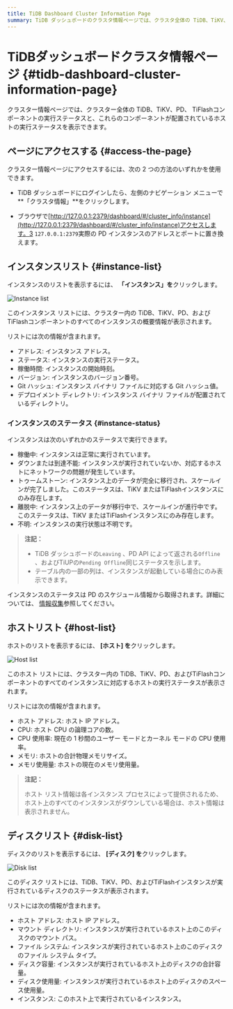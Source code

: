 ```yaml
---
title: TiDB Dashboard Cluster Information Page
summary: TiDB ダッシュボードのクラスタ情報ページでは、クラスタ全体の TiDB、TiKV、PD、およびTiFlashコンポーネントの実行ステータス、およびこれらのコンポーネントが配置されているホストの実行ステータスを表示できます。ユーザーは、TiDB ダッシュボードにログインして左側のナビゲーション メニューの[クラスタ情報] をクリックするか、ブラウザで特定の URL にアクセスすることで、このページにアクセスできます。このページには、インスタンス、ホスト、およびディスクのリストが表示され、各コンポーネントとその実行ステータスに関する詳細情報が表示されます。
---
```


# TiDBダッシュボードクラスタ情報ページ {#tidb-dashboard-cluster-information-page}

クラスター情報ページでは、クラスター全体の TiDB、TiKV、PD、 TiFlashコンポーネントの実行ステータスと、これらのコンポーネントが配置されているホストの実行ステータスを表示できます。

## ページにアクセスする {#access-the-page}

クラスター情報ページにアクセスするには、次の 2 つの方法のいずれかを使用できます。

-   TiDB ダッシュボードにログインしたら、左側のナビゲーション メニューで**「クラスタ情報」**をクリックします。

-   ブラウザで[http://127.0.0.1:2379/dashboard/#/cluster_info/instance](http://127.0.0.1:2379/dashboard/#/cluster_info/instance)アクセスします。3 `127.0.0.1:2379`実際の PD インスタンスのアドレスとポートに置き換えます。

## インスタンスリスト {#instance-list}

インスタンスのリストを表示するには、 **「インスタンス」を**クリックします。

![Instance list](/media/dashboard/dashboard-cluster-info-instances-v650.png)

このインスタンス リストには、クラスター内の TiDB、TiKV、PD、およびTiFlashコンポーネントのすべてのインスタンスの概要情報が表示されます。

リストには次の情報が含まれます。

-   アドレス: インスタンス アドレス。
-   ステータス: インスタンスの実行ステータス。
-   稼働時間: インスタンスの開始時刻。
-   バージョン: インスタンスのバージョン番号。
-   Git ハッシュ: インスタンス バイナリ ファイルに対応する Git ハッシュ値。
-   デプロイメント ディレクトリ: インスタンス バイナリ ファイルが配置されているディレクトリ。

### インスタンスのステータス {#instance-status}

インスタンスは次のいずれかのステータスで実行できます。

-   稼働中: インスタンスは正常に実行されています。
-   ダウンまたは到達不能: インスタンスが実行されていないか、対応するホストにネットワークの問題が発生しています。
-   トゥームストーン: インスタンス上のデータが完全に移行され、スケールインが完了しました。このステータスは、TiKV またはTiFlashインスタンスにのみ存在します。
-   離脱中: インスタンス上のデータが移行中で、スケールインが進行中です。このステータスは、TiKV またはTiFlashインスタンスにのみ存在します。
-   不明: インスタンスの実行状態は不明です。

> **注記：**
>
> -   TiDB ダッシュボードの`Leaving` 、PD API によって返される`Offline` 、およびTiUPの`Pending Offline`同じステータスを示します。
> -   テーブル内の一部の列は、インスタンスが起動している場合にのみ表示できます。

インスタンスのステータスは PD のスケジュール情報から取得されます。詳細については、 [情報収集](/tidb-scheduling.md#information-collection)参照してください。

## ホストリスト {#host-list}

ホストのリストを表示するには、 **[ホスト] を**クリックします。

![Host list](/media/dashboard/dashboard-cluster-info-hosts-v650.png)

このホスト リストには、クラスター内の TiDB、TiKV、PD、およびTiFlashコンポーネントのすべてのインスタンスに対応するホストの実行ステータスが表示されます。

リストには次の情報が含まれます。

-   ホスト アドレス: ホスト IP アドレス。
-   CPU: ホスト CPU の論理コアの数。
-   CPU 使用率: 現在の 1 秒間のユーザー モードとカーネル モードの CPU 使用率。
-   メモリ: ホストの合計物理メモリサイズ。
-   メモリ使用量: ホストの現在のメモリ使用量。

> **注記：**
>
> ホスト リスト情報は各インスタンス プロセスによって提供されるため、ホスト上のすべてのインスタンスがダウンしている場合は、ホスト情報は表示されません。

## ディスクリスト {#disk-list}

ディスクのリストを表示するには、 **[ディスク] を**クリックします。

![Disk list](/media/dashboard/dashboard-cluster-info-disks-v650.png)

このディスク リストには、TiDB、TiKV、PD、およびTiFlashインスタンスが実行されているディスクのステータスが表示されます。

リストには次の情報が含まれます。

-   ホスト アドレス: ホスト IP アドレス。
-   マウント ディレクトリ: インスタンスが実行されているホスト上のこのディスクのマウント パス。
-   ファイル システム: インスタンスが実行されているホスト上のこのディスクのファイル システム タイプ。
-   ディスク容量: インスタンスが実行されているホスト上のディスクの合計容量。
-   ディスク使用量: インスタンスが実行されているホスト上のディスクのスペース使用量。
-   インスタンス: このホスト上で実行されているインスタンス。
